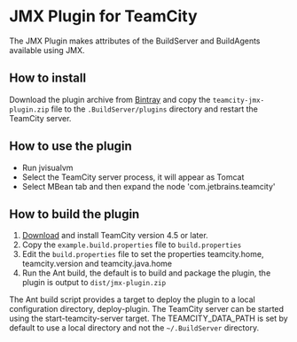 # JMX Plugin for TeamCity

The JMX Plugin makes attributes of the BuildServer and BuildAgents available using JMX.

## How to install

Download the plugin archive from [Bintray](https://bintray.com/rodm/teamcity-plugins/teamcity-jmx-plugin) and copy the `teamcity-jmx-plugin.zip` file to the `.BuildServer/plugins` directory and restart the TeamCity server.

## How to use the plugin

* Run jvisualvm
* Select the TeamCity server process, it will appear as Tomcat
* Select MBean tab and then expand the node 'com.jetbrains.teamcity'

## How to build the plugin

1. [Download](http://www.jetbrains.com/teamcity/download/index.html) and install TeamCity version 4.5 or later.
2. Copy the `example.build.properties` file to `build.properties`
3. Edit the `build.properties` file to set the properties teamcity.home, teamcity.version and teamcity.java.home
4. Run the Ant build, the default is to build and package the plugin, the plugin is output to `dist/jmx-plugin.zip`

The Ant build script provides a target to deploy the plugin to a local configuration directory, deploy-plugin. The
TeamCity server can be started using the start-teamcity-server target. The TEAMCITY_DATA_PATH is set by default to use
a local directory and not the `~/.BuildServer` directory.
